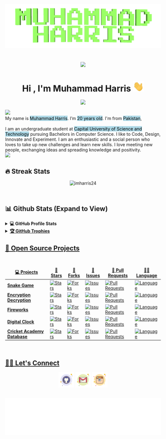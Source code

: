 <h1 align="center">
<img src="https://github.com/imharris24/imharris24/blob/main/Resouces/name2.gif" alt="Muhammad Harris" />
<p align="center">
   <a href="https://count.getloli.com/"><img src="https://count.getloli.com/get/@:imharris24"></a>
</p>
<h1 align="center">Hi , I'm Muhammad Harris <img src="https://github.com/imharris24/imharris24/blob/main/Resouces/HandWave.gif" width="35"></h1>
<p align="center">
   <a href="https://github.com/imharris24/imharris24"><img src="https://readme-typing-svg.herokuapp.com?lines=Computer+Science+Student;Future+Full+Stack+Developer;Always%20learning%20new%20things&center=true&width=500&height=50"></a>
</p>
<a href="https://www.github.com/imharris24"><img src="https://user-images.githubusercontent.com/73097560/115834477-dbab4500-a447-11eb-908a-139a6edaec5c.gif"></a>
<br>My name is <mark style="background-color: lightblue">Muhammad Harris</mark>. I’m <mark style="background-color: lightblue">20 years old</mark>. I'm from <mark style="background-color: lightblue">Pakistan</mark>, 
<br><br>
I am an undergraduate student at <mark style="background-color: lightblue">Capital University of Science and Technology</mark> pursuing Bachelors in Computer Science. I like to Code, Design, Innovate and Experiment. I am an enthusiastic and a social person who loves to take up new challenges and learn new skills. I love meeting new people, exchanging ideas and spreading knowledge and positivity.
<br>
<a href="https://www.github.com/imharris24"><img src="https://user-images.githubusercontent.com/73097560/115834477-dbab4500-a447-11eb-908a-139a6edaec5c.gif"></a>
	
## 🔥 Streak Stats
	
<p align="center"><img src="https://github-readme-streak-stats.herokuapp.com/?user=imharris24&theme=tokyonight_duo" alt="imharris24"  /></p>
<br/>
	
## 📊 Github Stats (Expand to View) 
	
<details>
   <summary><b>💻 GitHub Profile Stats</b></summary>
   <br/>
	<p align="center"><img src="https://github-readme-stats.vercel.app/api?username=imharris24&show_icons=true&theme=github_dark" alt="imharris24"  /></p>

	
<br/>
	<p align="center"><img src="https://github-readme-stats.vercel.app/api/top-langs/?username=imharris24&theme=github_dark&layout=compact" alt="imharris24"  /></p>
<br/>
	<p align="center"><img src="https://github-profile-summary-cards.vercel.app/api/cards/profile-details?username=imharris24&theme=github_dark" alt="imharris24"  /></p>
      <br/>
	 <br/>
   <p align="center">
      <a href="https://github.com/imharris24/">
      <img alig src="https://activity-graph.herokuapp.com/graph?username=imharris24&theme=react-dark" />
   </p>
      <b>Note:</b> Top languages is only a metric of the languages my public code consists of and doesn't reflect experience or skill level.
   </p>
</details>
<details>
   <summary><b>🏆 GitHub Trophies</b></summary>
  <p align=center>
  <img src="https://github-profile-trophy.vercel.app/?username=AkuraDiary&theme=darkhub" />
</p>	
</details>
	
## 🥇 Open Source Projects


  <br />
  <table>
    <thead align="center">
      <tr border: none;>
        <td><b>💻 Projects</b></td>
        <td><b>🌟 Stars</b></td>
        <td><b>🍴 Forks</b></td>
        <td><b>🐛 Issues</b></td>
        <td><b>🔔 Pull Requests</b></td>
        <td><b>👨‍💻 Language</b></td>
      </tr>
    </thead>
    <tbody>
      <tr>
	      <td><a href="https://github.com/imharris24/Snake-Game"><b>Snake Game</b></a></td>
        <td><img alt="Stars" src="https://img.shields.io/github/stars/imharris24/Snake-Game?style=flat-square&labelColor=343b41"/></td>
        <td><img alt="Forks" src="https://img.shields.io/github/forks/imharris24/Snake-Game?style=flat-square&labelColor=343b41"/></td>
        <td><img alt="Issues" src="https://img.shields.io/github/issues/imharris24/Snake-Game?style=flat-square"/></td>
        <td><img alt="Pull Requests" src="https://img.shields.io/github/issues-pr/imharris24/Snake-Game?style=flat-square"/></td>
        <td><img alt="Language" src="https://img.shields.io/github/languages/top/imharris24/Snake-Game?style=flat-square"/></td>
      </tr>
      <tr>
      <td><a href="https://github.com/imharris24/Encryption-Decryption"><b>Encryption Decryption</b></a></td>
        <td><img alt="Stars" src="https://img.shields.io/github/stars/imharris24/Encryption-Decryption?style=flat-square&labelColor=343b41"/></td>
        <td><img alt="Forks" src="https://img.shields.io/github/forks/imharris24/Encryption-Decryption?style=flat-square&labelColor=343b41"/></td>
        <td><img alt="Issues" src="https://img.shields.io/github/issues/imharris24/Encryption-Decryption?style=flat-square"/></td>
        <td><img alt="Pull Requests" src="https://img.shields.io/github/issues-pr/imharris24/Encryption-Decryption?style=flat-square"/></td>
        <td><img alt="Language" src="https://img.shields.io/github/languages/top/imharris24/Encryption-Decryption?style=flat-square"/></td>
      </tr>
	    <tr>
      <td><a href="https://github.com/imharris24/Fireworks"><b>Fireworks</b></a></td>
        <td><img alt="Stars" src="https://img.shields.io/github/stars/imharris24/Fireworks?style=flat-square&labelColor=343b41"/></td>
        <td><img alt="Forks" src="https://img.shields.io/github/forks/imharris24/Fireworks?style=flat-square&labelColor=343b41"/></td>
        <td><img alt="Issues" src="https://img.shields.io/github/issues/imharris24/Fireworks?style=flat-square"/></td>
        <td><img alt="Pull Requests" src="https://img.shields.io/github/issues-pr/imharris24/Fireworks?style=flat-square"/></td>
        <td><img alt="Language" src="https://img.shields.io/github/languages/top/imharris24/Fireworks?style=flat-square"/></td>
      </tr>
	    <tr>
      <td><a href="https://github.com/imharris24/Digital-Clock"><b>Digital Clock</b></a></td>
        <td><img alt="Stars" src="https://img.shields.io/github/stars/imharris24/Digital-Clock?style=flat-square&labelColor=343b41"/></td>
        <td><img alt="Forks" src="https://img.shields.io/github/forks/imharris24/Digital-Clock?style=flat-square&labelColor=343b41"/></td>
        <td><img alt="Issues" src="https://img.shields.io/github/issues/imharris24/Digital-Clock?style=flat-square"/></td>
        <td><img alt="Pull Requests" src="https://img.shields.io/github/issues-pr/imharris24/Digital-Clock?style=flat-square"/></td>
        <td><img alt="Language" src="https://img.shields.io/github/languages/top/imharris24/Digital-Clock?style=flat-square"/></td>
      </tr>
	    <tr>
      <td><a href="https://github.com/imharris24/Cricket-Academy-Database"><b>Cricket Academy Database</b></a></td>
        <td><img alt="Stars" src="https://img.shields.io/github/stars/imharris24/Cricket-Academy-Database?style=flat-square&labelColor=343b41"/></td>
        <td><img alt="Forks" src="https://img.shields.io/github/forks/imharris24/Cricket-Academy-Database?style=flat-square&labelColor=343b41"/></td>
        <td><img alt="Issues" src="https://img.shields.io/github/issues/imharris24/Cricket-Academy-Database?style=flat-square"/></td>
        <td><img alt="Pull Requests" src="https://img.shields.io/github/issues-pr/imharris24/Cricket-Academy-Database?style=flat-square"/></td>
        <td><img alt="Language" src="https://img.shields.io/github/languages/top/imharris24/Cricket-Academy-Database?style=flat-square"/></td>
      </tr>
    </tbody>
  </table>

<br/>  
	
## 🙋‍♀️ Let's Connect
	
<p align="center">
   <a href="mailto:harris20014@gmail.com"><img src="https://github.com/imharris24/imharris24/blob/main/Resouces/github.png" alt="Gmail"/></a>
   <a href="https://github.com/imharris24"><img src="https://github.com/imharris24/imharris24/blob/main/Resouces/gmail.png" alt="GitHub"/></a>
   <a href="https://instagram.com/im_harrisg"><img src="https://github.com/imharris24/imharris24/blob/main/Resouces/instagram.png" alt="Instagram"/></a>
</p>
<br/>
<img height="120" alt="Thanks for visiting me" width="100%" src="https://github.com/imharris24/imharris24/blob/main/Resouces/marquee.svg" />
